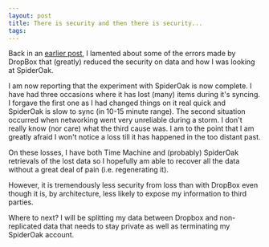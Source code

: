 ```yaml
---
layout: post
title: There is security and then there is security...
tags: 
---
```

Back in an [earlier post][1], I lamented about some of the errors made by
DropBox that (greatly) reduced the security on data and how I was looking at
SpiderOak.

I am now reporting that the experiment with SpiderOak is now complete. I have
had three occasions where it has lost (many) items during it's syncing. I
forgave the first one as I had changed things on it real quick and SpiderOak
is slow to sync (in 10-15 minute range). The second situation occurred when
networking went very unreliable during a storm. I don't really know (nor care)
what the third cause was. I am to the point that I am greatly afraid I won't
notice a loss till it has happened in the too distant past.

On these losses, I have both Time Machine and (probably) SpiderOak retrievals
of the lost data so I hopefully am able to recover all the data without a
great deal of pain (i.e. regenerating it).

However, it is tremendously less security from loss than with DropBox even
though it is, by architecture, less likely to expose my information to third
parties.

Where to next? I will be splitting my data between Dropbox and non-replicated
data that needs to stay private as well as terminating my SpiderOak account.

[1]: /blog/2011/06/22/dropbox-accidentally-unlocked-all-accounts-for-4-hours.html
